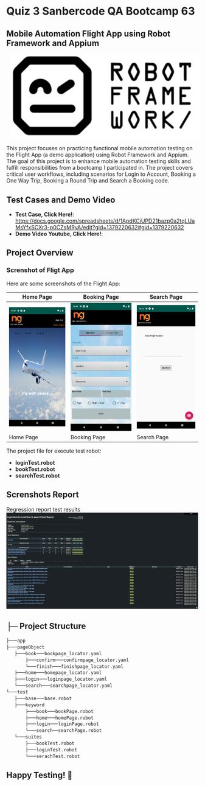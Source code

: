 # Quiz 3 Sanbercode QA Bootcamp 63
## Mobile Automation Flight App using Robot Framework and Appium

<p align="center">
    <img src="robot-framework.png" alt="robot" width="500" style="margin-left: 10px;" >
</p>

This project focuses on practicing functional mobile automation testing on the Flight App (a demo application) using Robot Framework and Appium. The goal of this project is to enhance mobile automation testing skills and fulfill responsibilities from a bootcamp I participated in. The project covers critical user workflows, including scenarios for Login to Account, Booking a One Way Trip, Booking a Round Trip and Search a Booking code.

## Test Cases and Demo Video
- **Test Case, Click Here!**: https://docs.google.com/spreadsheets/d/1ApdKCiUPD21bazp0a2tqLUaMsYfxSCXr3-p0CZsMRyA/edit?gid=1379220632#gid=1379220632
- **Demo Video Youtube, Click Here!**: 

## Project Overview
### Screnshot of Fligt App
Here are some screenshots of the Flight App:

| Home Page           | Booking Page        | Search Page         |
|---------------------|----------------------|----------------------|
| ![Home Page](app/homepage.png) | ![Booking Page](app/bookpage.png) | ![Search Page](app/searchpage.png) |
| Home Page           | Booking Page         | Search Page          |

The project file for execute test robot:
- **loginTest.robot**
- **bookTest.robot**
- **searchTest.robot**

## Screnshots Report
Regression report test results
![Regression Report](results/screenshot/flight-app-report-robot.jpg)

## **├─** Project Structure
 ```bash
├───app
├───pageObject
    ├───book───bookpage_locator.yaml
        ├───confirm───confirmpage_locator.yaml
        └───finish───finishpage_locator.yaml
    ├───home───homepage_locator.yaml
    ├───login───loginpage_locator.yaml
    └───search───searchpage_locator.yaml
└───test
    ├───base───base.robot
    ├───keyword
        ├───book───bookPage.robot
        ├───home───homePage.robot
        ├───login───loginPage.robot
        └───search──searchPage.robot
    └───suites
        ├───bookTest.robot
        ├───loginTest.robot
        └───serachTest.robot
 ```
 
 ## Happy Testing! 🚀